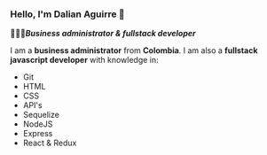 ### Hello, I'm Dalian Aguirre 👋
👩🏻‍💻***Business administrator & fullstack developer***

I am a **business administrator** from **Colombia**. I am also a **fullstack javascript developer** with knowledge in:
- Git
- HTML
- CSS
- API's
- Sequelize
- NodeJS
- Express
- React & Redux
